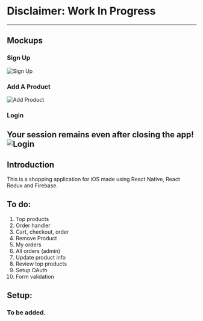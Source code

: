 # Disclaimer: Work In Progress
---
## Mockups
### Sign Up
![Sign Up](https://github.com/sarthak-sehgal/shopping-app/blob/gifs/Sign-Up.gif)

### Add A Product
![Add Product](https://github.com/sarthak-sehgal/shopping-app/blob/gifs/Add-Product.gif)

### Login
Your session remains even after closing the app!
![Login](https://github.com/sarthak-sehgal/shopping-app/blob/gifs/Login-and-sessions.gif)
---
## Introduction
This is a shopping application for iOS made using React Native, React Redux and Firebase.

## To do:
1. Top products
2. Order handler
3. Cart, checkout, order
4. Remove Product
5. My orders
6. All orders (admin)
7. Update product info
8. Review top products
9. Setup OAuth
10. Form validation

## Setup:
### To be added.
